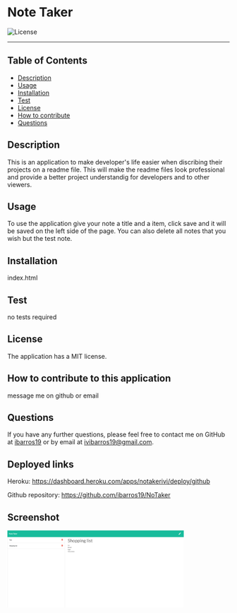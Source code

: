 # Note Taker
  ![License](https://img.shields.io/badge/License-MIT-blue)
<hr>
  <h2>Table of Contents</h2>
  
  * [Description](#description)
  * [Usage](#usage)
  * [Installation](#install)
  * [Test](#test)
  * [License](#license)
  * [How to contribute](#contribution)
  * [Questions](#questions)
  
  <a name='description'></a>
  ## Description
  This is an application to make developer's life easier when discribing their projects on a readme file. This will make the readme files look professional and provide a better project  understandig for developers and to other viewers.
  <a name='usage'></a>
  ## Usage
  To use the application give your note a title and a item, click save and it will be saved on the left side of the page. You can also delete all notes that you wish but the test note.
  <a name='install'></a>
  ## Installation
  index.html
  <a name='test'></a>
  ## Test
  no tests required
  <a name='license'></a>
  ## License
  The application has a MIT license.
  <a name='contribution'></a>
  ## How to contribute to this application
  message me on github or email
  <a name='questions'></a>
  ## Questions
  If you have any further questions, please feel free to contact me on GitHub at [ibarros19](https://github.com/ibarros19) or by email at [ivibarros19@gmail.com](ivibarros19@gmail.com).
  
  ## Deployed links
  
  Heroku:
  https://dashboard.heroku.com/apps/notakerivi/deploy/github
  
  Github repository:
 https://github.com/ibarros19/NoTaker
 
  ## Screenshot
  <img src="1.png" target="blank" width=400px>
  
